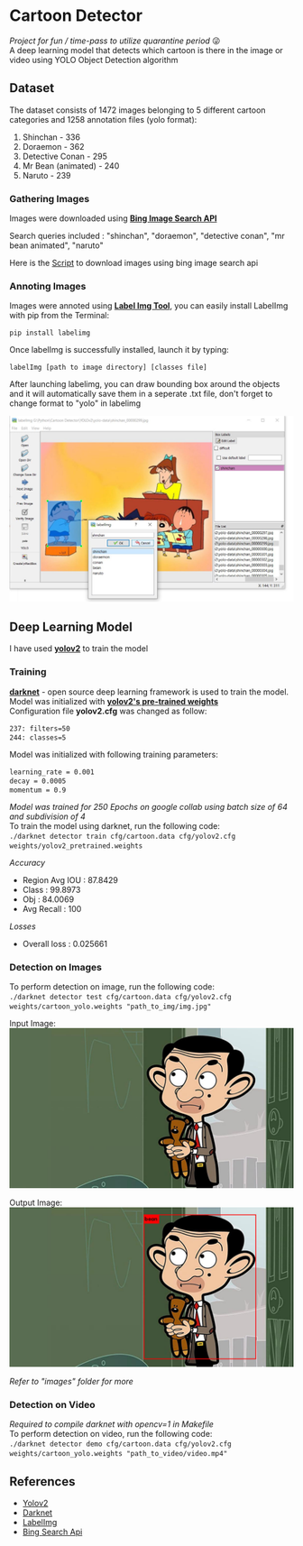 # **Cartoon Detector**
*Project for fun / time-pass to utilize quarantine period* 😜  
A deep learning model that detects which cartoon is there in the image or video using YOLO Object Detection algorithm
## Dataset
The dataset consists of 1472 images belonging to 5 different cartoon categories and 1258 annotation files (yolo format):
1. Shinchan - 336
2. Doraemon - 362
3. Detective Conan - 295
4. Mr Bean (animated) - 240
5. Naruto - 239  
### Gathering Images
Images were downloaded using [**Bing Image Search API**](https://azure.microsoft.com/en-in/services/cognitive-services/bing-image-search-api/)  
  
Search queries included : "shinchan", "doraemon", "detective conan", "mr bean animated", "naruto"  
  
Here is the [Script](https://github.com/jainamshah17/cartoon-detector/blob/master/scripts/bing_images.py) to download images using bing image search api  
  
### Annoting Images
Images were annoted using [**Label Img Tool**](https://github.com/tzutalin/labelImg), you can easily install LabelImg with pip from the Terminal:  
```
pip install labelimg
```  
Once labelImg is successfully installed, launch it by typing:  
```
labelImg [path to image directory] [classes file]
```  
After launching labelimg, you can draw bounding box around the objects and it will automatically save them in a seperate .txt file, don't forget to change format to "yolo" in labelimg  
  
![labelImg](https://github.com/jainamshah17/cartoon-detector/blob/master/images/labelimg.jpg)  
## Deep Learning Model
I have used [**yolov2**](https://arxiv.org/pdf/1612.08242.pdf) to train the model  
### Training  
[**darknet**](https://github.com/AlexeyAB/darknet) - open source deep learning framework is used to train the model.  
Model was initialized with [**yolov2's pre-trained weights**](https://pjreddie.com/darknet/yolo/)  
Configuration file **yolov2.cfg** was changed as follow:
```
237: filters=50
244: classes=5
```  
Model was initialized with following training parameters:  
```
learning_rate = 0.001  
decay = 0.0005  
momentum = 0.9  
```
*Model was trained for 250 Epochs on google collab using batch size of 64 and subdivision of 4*    
To train the model using darknet, run the following code:  
  `./darknet detector train cfg/cartoon.data cfg/yolov2.cfg weights/yolov2_pretrained.weights `    

*Accuracy*  
  - Region Avg IOU : 87.8429  
  - Class : 99.8973  
  - Obj : 84.0069  
  - Avg Recall : 100  
    
*Losses*  
  - Overall loss : 0.025661  
### Detection on Images
To perform detection on image, run the following code:  
  `./darknet detector test cfg/cartoon.data cfg/yolov2.cfg weights/cartoon_yolo.weights "path_to_img/img.jpg"`  
      
Input Image:  
![Input Image](https://github.com/jainamshah17/cartoon-detector/blob/master/images/inputs/bean_4.jpg)  
  
Output Image:  
![Output Image](https://github.com/jainamshah17/cartoon-detector/blob/master/images/outputs/bean_4.jpg)  
  
*Refer to "images" folder for more*
### Detection on Video 
*Required to compile darknet with opencv=1 in Makefile*  
To perform detection on video, run the following code:  
  `./darknet detector demo cfg/cartoon.data cfg/yolov2.cfg weights/cartoon_yolo.weights "path_to_video/video.mp4"`  
## References  
- [Yolov2](https://arxiv.org/pdf/1612.08242.pdf)  
- [Darknet](https://github.com/AlexeyAB/darknet)  
- [LabelImg](https://github.com/tzutalin/labelImg)  
- [Bing Search Api](https://azure.microsoft.com/en-in/services/cognitive-services/bing-image-search-api/)  
